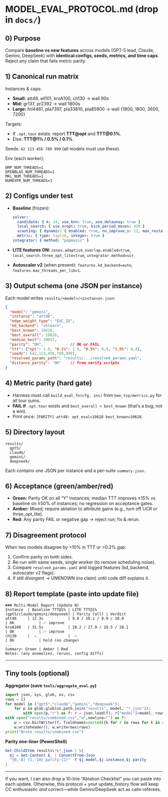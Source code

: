# MODEL\_EVAL\_PROTOCOL.md (drop in `docs/`)

## 0) Purpose

Compare **baseline vs new features** across models (GPT-5 lead, Claude, Gemini, DeepSeek) with **identical configs, seeds, metrics, and time caps**. Reject any claim that fails metric parity.

## 1) Canonical run matrix

Instances & caps:

* **Small:** att48, eil101, kroA100, ch130 → wall 90s
* **Mid:** gr137, pr2392 → wall 1800s
* **Large:** fnl4461, pla7397, pla33810, pla85900 → wall {1800, 1800, 3600, 7200}

Targets:

* If `.opt.tour` exists: report **TTT\@opt** and **TTT\@0.1%**.
* Else: **TTT\@1% / 0.5% / 0.1%**.

Seeds: `42 123 456 789 999` (all models must use these).

Env (each worker):

```
OMP_NUM_THREADS=1
OPENBLAS_NUM_THREADS=1
MKL_NUM_THREADS=1
NUMEXPR_NUM_THREADS=1
```

## 2) Configs under test

* **Baseline** (frozen):

  ```yaml
  solver:
    candidate: { k: 24, use_knn: true, use_delaunay: true }
    local_search: { use_oropt: true, kick_period_moves: 420 }
    scouting: { dynamic: { enabled: true, no_improve_s: 12, max_restarts_per_seed: 1 } }
    metric: { type: tsplib, integer: true }
  integrator: { method: "popmusic" }
  ```
* **LITE features ON:** `zones.adaptive_overlap.enabled=true`, `local_search.three_opt_lite=true`, `integrator.method=ucr`.
* **Autoscaler v2** (when present): `features.kd_backend=auto`, `features.max_threads_per_lib=1`.

## 3) Output schema (one JSON per instance)

Each model writes `results/<model>/<instance>.json`:

```json
{
  "model": "gemini",
  "instance": "att48",
  "edge_weight_type": "EUC_2D",
  "kd_backend": "sklearn",
  "best_known": 10628,
  "best_overall": 10628,
  "median_best": 10647,
  "parity": "OK",            // OK or FAIL
  "ttt": {"opt": 3.8, "0.1%": 1.9, "0.5%": 0.9, "1.0%": 0.4},
  "seeds": [42,123,456,789,999],
  "resolved_params_path": "results/.../resolved_params.yaml",
  "distance_parity": "OK"    // from verify scripts
}
```

## 4) Metric parity (hard gate)

* Harness must call `build_eval_fn(cfg, ins)` from `bee_tsp/metrics.py` for all tour sums.
* **FAIL if** `.opt.tour` exists and `best_overall < best_known` (that’s a bug, not a win).
* Print once: `[PARITY] att48: opt_eval=10628 best_known=10628`.

## 5) Directory layout

```
results/
  gpt5/
  claude/
  gemini/
  deepseek/
```

Each contains one JSON per instance and a per-suite `summary.json`.

## 6) Acceptance (green/amber/red)

* **Green:** Parity OK on all “Y” instances; median TTT improves ≥15% vs baseline on ≥50% of instances; no regression on acceptance gates.
* **Amber:** Mixed; require ablation to attribute gains (e.g., turn off UCR or three\_opt\_lite).
* **Red:** Any parity FAIL or negative gap → reject run; fix & rerun.

## 7) Disagreement protocol

When two models disagree by >10% in TTT or >0.2% gap:

1. Confirm parity on both sides.
2. Re-run with same seeds, single worker (to remove scheduling noise).
3. Compare `resolved_params.yaml` and logged features (kd\_backend, autoscaler v2 flags).
4. If still divergent → UNKNOWN (no claim) until code diff explains it.

## 8) Report template (paste into update file)

```
### Multi-Model Report (Update N)
Instance  | Baseline TTT@1% | LITE TTT@1% (gpt5/claude/gemini/deepseek) | Parity (all) | Verdict
att48     | 12.3s           | 9.8 / 10.1 / 9.9 / 10.0                   | OK           | ✅ improve
kroA100   | 31.5s           | 28.2 / 27.9 / 28.5 / 28.1                 | OK           | ✅ improve
ch130     |  –              |  –                                        | OK           | hold (no change)
...
Summary: Green | Amber | Red
Notes: (any anomalies, reruns, config diffs)
```

---

## Tiny tools (optional)

**Aggregator (save `tools/aggregate_eval.py`)**

```python
import json, sys, glob, os, csv
rows = []
for model in ("gpt5","claude","gemini","deepseek"):
    for p in glob.glob(os.path.join("results", model, "*.json")):
        with open(p,"r") as f: r = json.load(f); r["model"]=model; rows.append(r)
with open("results/combined.csv","w",newline="") as f:
    w = csv.DictWriter(f, fieldnames=sorted({k for r in rows for k in r}))
    w.writeheader(); w.writerows(rows)
print("Wrote results/combined.csv")
```

**Parity one-liner (PowerShell)**

```powershell
Get-ChildItem results\*\*.json | %{
  $j = Get-Content $_ | ConvertFrom-Json
  "{0,-8} {1,-10} parity:{2}" -f $j.model,$j.instance,$j.parity
}
```

---

If you want, I can also drop a 10-line “Ablation Checklist” you can paste into each update. Otherwise, this protocol + your update\_history flow will keep CC enthusiastic *and* correct—while Gemini/DeepSeek act as calm referees.
